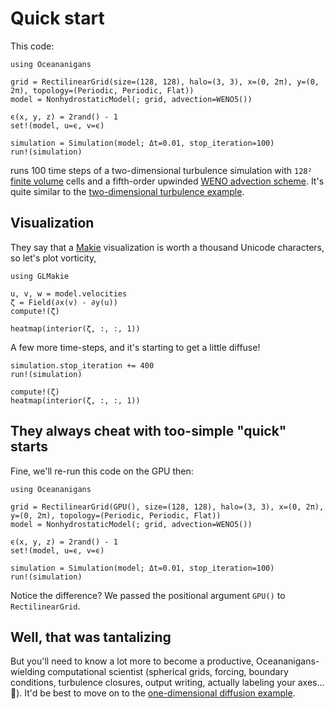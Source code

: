 # Quick start

This code:

```@example cpu
using Oceananigans

grid = RectilinearGrid(size=(128, 128), halo=(3, 3), x=(0, 2π), y=(0, 2π), topology=(Periodic, Periodic, Flat))
model = NonhydrostaticModel(; grid, advection=WENO5())

ϵ(x, y, z) = 2rand() - 1
set!(model, u=ϵ, v=ϵ)

simulation = Simulation(model; Δt=0.01, stop_iteration=100)
run!(simulation)
```

runs 100 time steps of a two-dimensional turbulence simulation with `128²` [finite volume](https://en.wikipedia.org/wiki/Finite_volume_method) cells and a fifth-order upwinded [WENO advection scheme](https://en.wikipedia.org/wiki/WENO_methods).
It's quite similar to the [two-dimensional turbulence example](https://clima.github.io/OceananigansDocumentation/stable/generated/two_dimensional_turbulence/).

## Visualization

They say that a [Makie](https://makie.juliaplots.org/stable/) visualization is worth a thousand Unicode characters, so let's plot vorticity,

```@example cpu
using GLMakie

u, v, w = model.velocities
ζ = Field(∂x(v) - ∂y(u))
compute!(ζ)

heatmap(interior(ζ, :, :, 1))
```

A few more time-steps, and it's starting to get a little diffuse!

```@example cpu
simulation.stop_iteration += 400
run!(simulation)

compute!(ζ)
heatmap(interior(ζ, :, :, 1))
```

## They always cheat with too-simple "quick" starts

Fine, we'll re-run this code on the GPU then:

```@example gpu
using Oceananigans

grid = RectilinearGrid(GPU(), size=(128, 128), halo=(3, 3), x=(0, 2π), y=(0, 2π), topology=(Periodic, Periodic, Flat))
model = NonhydrostaticModel(; grid, advection=WENO5())

ϵ(x, y, z) = 2rand() - 1
set!(model, u=ϵ, v=ϵ)

simulation = Simulation(model; Δt=0.01, stop_iteration=100)
run!(simulation)
```

Notice the difference? We passed the positional argument `GPU()` to `RectilinearGrid`.

## Well, that was tantalizing

But you'll need to know a lot more to become a productive, Oceananigans-wielding computational scientist (spherical grids, forcing, boundary conditions, turbulence closures, output writing, actually labeling your axes... 🤯). It'd be best to move on to the [one-dimensional diffusion example](https://clima.github.io/OceananigansDocumentation/stable/generated/one_dimensional_diffusion/).
